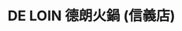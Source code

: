 ---
title: "DE LOIN 德朗火鍋 (信義店)"
description: "DE LOIN 德朗火鍋 (信義店)"
layout: shop
keywords:
  - 美食競賽
  - 台灣美食
  - 美食精選
datePublished: "2025-06-30"
dateModified: "2025-07-06"
city: "台北市"
district: "信義區"
address: "110台北市信義區信義路五段18-1號"
phone: "0285097598"
geo: "25.032524366046605, 121.56351717062711"
google_map: "https://maps.app.goo.gl/WquLw6ErNFHXikz18"
footinder: ""
official: "https://hotpot.deloin.com.tw/"
award:
  - name: "500盤"
    year: "2024"
    entries:
      - dishes:
          - "美國牛小排套餐"

---